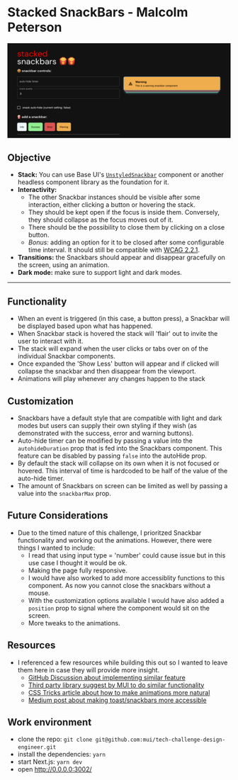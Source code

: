 # Stacked SnackBars - Malcolm Peterson
![screenshot of application entitled 'stacked snackbars'. with an assortment of fields and buttons that serve as controls on the left and the right has 3 containers stacked on top of one another descending](public/stackedSnackbars.png)
## Objective

- **Stack:** You can use Base UI's [`UnstyledSnackbar`](https://mui.com/base/react-snackbar/) component or another headless component library as the foundation for it.
- **Interactivity:**
  - The other Snackbar instances should be visible after some interaction, either clicking a button or hovering the stack.
  - They should be kept open if the focus is inside them. Conversely, they should collapse as the focus moves out of it.
  - There should be the possibility to close them by clicking on a close button.
  - _Bonus:_ adding an option for it to be closed after some configurable time interval. It should still be compatible with [WCAG 2.2.1](https://www.w3.org/TR/WCAG21/#enough-time).
- **Transitions:** the Snackbars should appear and disappear gracefully on the screen, using an animation.
- **Dark mode:** make sure to support light and dark modes.

----

## Functionality
- When an event is triggered (in this case, a button press), a Snackbar will be displayed based upon what has happened.
- When Snackbar stack is hovered the stack will 'flair' out to invite the user to interact with it. 
- The stack will expand when the user clicks or tabs over on of the individual Snackbar components.
- Once expanded the 'Show Less' button will appear and if clicked will collapse the snackbar and then disappear from the viewport.
- Animations will play whenever any changes happen to the stack

## Customization
- Snackbars have a default style that are compatible with light and dark modes but users can supply their own styling if they wish (as demonstrated with the success, error and warning buttons). 
- Auto-hide timer can be modified by passing a value into the `autohideDuration` prop that is fed into the Snackbars component. This feature can be disabled by passing `false` into the autoHide prop.
- By default the stack will collapse on its own when it is not focused or hovered. This interval of time is hardcoded to be half of the value of the auto-hide timer.
- The amount of Snackbars on screen can be limited as well by passing a value into the `snackbarMax` prop.

## Future Considerations
- Due to the timed nature of this challenge, I prioritzed Snackbar functionality and working out the animations. However, there were things I wanted to include:
  - I read that using input type = 'number' could cause issue but in this use case I thought it would be ok.
  - Making the page fully responsive.
  - I would have also worked to add more accessiblity functions to this component. As now you cannot close the snackbars without a mouse.
  - With the customization options available I would have also added a `position` prop to signal where the component would sit on the screen. 
  - More tweaks to the animations. 

## Resources
- I referenced a few resources while building this out so I wanted to leave them here in case they will provide more insight.
  - [GitHub Discussion about implementing similar feature](https://github.com/mui/material-ui/issues/1824)
  - [Third party library suggest by MUI to do similar functionality](https://notistack.com/)
  - [CSS Tricks article about how to make animations more natural](https://css-tricks.com/making-css-animations-feel-natural/#:~:text=An%20easy%20fix%20is%20to,natural%20look%20to%20some%20animations)
  - [Medium post about making toast/snackbars more accessible](https://sheribyrnehaber.medium.com/designing-toast-messages-for-accessibility-fb610ac364be)

## Work environment

- clone the repo: `git clone git@github.com:mui/tech-challenge-design-engineer.git`
- install the dependencies: `yarn`
- start Next.js: `yarn dev`
- open http://0.0.0.0:3002/
